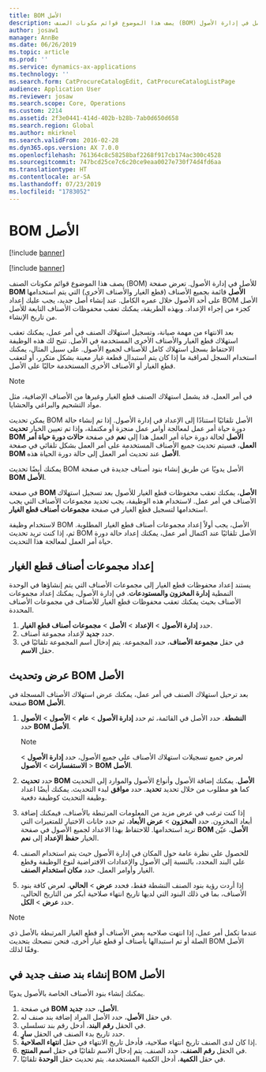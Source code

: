 ```yaml
---
title: BOM الأصل
description: يصف هذا الموضوع قوائم مكونات الصنف (BOM) للأصل في إدارة الأصول.
author: josaw1
manager: AnnBe
ms.date: 06/26/2019
ms.topic: article
ms.prod: ''
ms.service: dynamics-ax-applications
ms.technology: ''
ms.search.form: CatProcureCatalogEdit, CatProcureCatalogListPage
audience: Application User
ms.reviewer: josaw
ms.search.scope: Core, Operations
ms.custom: 2214
ms.assetid: 2f3e0441-414d-402b-b28b-7ab0d650d658
ms.search.region: Global
ms.author: mkirknel
ms.search.validFrom: 2016-02-28
ms.dyn365.ops.version: AX 7.0.0
ms.openlocfilehash: 761364c8c58258baf2268f917cb174ac300c4528
ms.sourcegitcommit: 747bcd25ce7c6c20ce9eaa0027e730f74d4fd6aa
ms.translationtype: HT
ms.contentlocale: ar-SA
ms.lasthandoff: 07/23/2019
ms.locfileid: "1783052"
---
```

# <a name="asset-boms"></a>BOM الأصل

[!include [banner](../../includes/banner.md)]

[!include [banner](../../includes/preview-banner.md)]

يصف هذا الموضوع قوائم مكونات الصنف (BOM) للأصل في إدارة الأصول. تعرض صفحة **BOM الأصل** قائمة بجميع الأصناف (قطع الغيار والأصناف الأخرى) التي يتم استخدامها على أحد الأصول خلال عمره الكامل. عند إنشاء أصل جديد، يجب عليك إعداد BOM الأصل كجزء من إجراء الإعداد. وبهذه الطريقة، يمكنك تعقب محفوظات الأصناف التابعة للأصل من تاريخ الإنشاء.

بعد الانتهاء من مهمة صيانة، وتسجيل استهلاك الصنف في أمر عمل، يمكنك تعقب استهلاك قطع الغيار والأصناف الأخرى المستخدمة في الأصل. تتيح لك هذه الوظيفة الاحتفاظ بسجل استهلاك كامل للأصناف لجميع الأصول. على سبيل المثال، يمكنك استخدام السجل لمراقبة ما إذا كان يتم استبدال قطعة غيار معينة بشكل متكرر، أو لتعقب قطع الغيار أو الأصناف الأخرى المستخدمة حاليًا على الأصل.

> [!NOTE]
> في أمر العمل، قد يشمل استهلاك الصنف قطع الغيار وغيرها من الأصناف الإضافية، مثل مواد التشحيم والبراغي والحشايا.

يمكن تحديث BOM الأصل تلقائيًا استنادًا إلى الإعداد في إدارة الأصول. إذا تم إنشاء حالة دورة حياة أمر عمل لمعالجة أوامر عمل منجزة أو مكتملة، وإذا تم تعيين الخيار **تحديث BOM‏‎ الأصل** لحالة دورة حياة أمر العمل هذا إلى **نعم** في صفحة **حالات دورة حياة أمر العمل**، فسيتم تحديث جميع الأصناف المستخدمة على أمر العمل بشكل تلقائي في صفحة **BOM‏‎ الأصل** عند تحديث أمر العمل إلى حالة دورة الحياة هذه. 


يمكنك أيضًا تحديث BOM‎ الأصل يدويًا عن طريق إنشاء بنود أصناف جديدة في صفحة **BOM‎ الأصل**.

في صفحة **BOM‎ الأصل**، يمكنك تعقب محفوظات قطع الغيار للأصول بعد تسجيل استهلاك الأصناف في أمر عمل. لاستخدام هذه الوظيفة، يجب تحديد مجموعات الأصناف التي يجب استخدامها لتسجيل قطع الغيار في صفحة **مجموعات أصناف قطع الغيار**.

لاستخدام وظيفة BOM الأصل، يجب أولاً إعداد مجموعات أصناف قطع الغيار المطلوبة. ثم، إذا كنت تريد تحديث BOM الأصل تلقائيًا عند اكتمال أمر عمل، يمكنك إعداد حالة دورة حياة أمر العمل لمعالجة هذا التحديث. 


## <a name="set-up-spare-parts-item-groups"></a>إعداد مجموعات أصناف قطع الغيار

يستند إعداد محفوظات قطع الغيار إلى مجموعات الأصناف التي يتم إنشاؤها في الوحدة النمطية **إدارة المخزون والمستودعات‬**. في إدارة الأصول، يمكنك إعداد مجموعات الأصناف بحيث يمكنك تعقب محفوظات قطع الغيار للأصناف في مجموعات الأصناف المحددة.

1. حدد **إدارة الأصول** \> **الإعداد** \> **الأصل** \> **مجموعات أصناف قطع الغيار‬**.
2. حدد **جديد** لإعداد مجموعة أصناف.
3. في حقل **مجموعة الأصناف**، حدد المجموعة. يتم إدخال اسم المجموعة تلقائيًا في حقل **الاسم**.

## <a name="view-and-update-asset-boms"></a>عرض وتحديث BOM الأصل

بعد ترحيل استهلاك الصنف في أمر عمل، يمكنك عرض استهلاك الأصناف المسجلة في صفحة **BOM الأصل**.

1. حدد **إدارة الأصول** \> **عام** \> **الأصول** \> **الأصول‏‎ النشطة**. حدد الأصل في القائمة، ثم حدد‏‎ **BOM الأصل**.

    > [!NOTE]
    > لعرض جميع تسجيلات استهلاك الأصناف على جميع الأصول، حدد **إدارة الأصول** \> **الاستفسارات** \> **الأصول** \> **BOM‏‎ الأصل**.

2. حدد **تحديث BOM الأصل**. يمكنك إضافة الأصول وأنواع الأصول والموارد إلى التحديث كما هو مطلوب من خلال تحديد **تحديد**. حدد **موافق** لبدء التحديث. يمكنك أيضًا اعداد وظيفة التحديث كوظيفة دفعية.
3. إذا كنت ترغب في عرض مزيد من المعلومات المرتبطة بالأصناف، فيمكنك إضافة أبعاد المخزون. حدد **المخزون** \> **عرض الأبعاد‬**، ثم حدد خانات الاختيار للمتغيرات التي تريد استخدامها. للاحتفاظ بهذا الاعداد لجميع الأصول في صفحة **BOM الأصل**، عيّن الخيار **حفظ الإعداد** إلى **نعم**.
4. للحصول علي نظرة عامة حول المكان في إدارة الأصول حيث يتم استخدام الصنف على البند المحدد، بالنسبة إلى الأصول والإعدادات الافتراضية لنوع الوظيفة وقطع الغيار وأوامر العمل، حدد **مكان استخدام الصنف**. 
5. إذا أردت رؤية بنود الصنف النشطة فقط، فحدد **عرض** \> **الحالي**. لعرض كافة بنود الأصناف، بما في ذلك البنود التي لديها تاريخ انتهاء صلاحية أبكر من التاريخ الحالي، حدد **عرض** \> **الكل**.

> [!NOTE]
> عندما تكمل أمر عمل، إذا انتهت صلاحيه بعض الأصناف أو قطع الغيار المرتبطة بالأصل ذي الصلة أو تم استبدالها بأصناف أو قطع غيار أخرى، فنحن ننصحك بتحديث BOM الأصل وفقًا لذلك.

## <a name="create-a-new-item-line-in-an-asset-bom"></a>إنشاء بند صنف جديد في BOM الأصل

يمكنك إنشاء بنود الأصناف الخاصة بالأصول يدويًا.

1. في صفحة **BOM‎ الأصل‬**، حدد **جديد**.
2. في حقل **الأصل**، حدد الأصل المراد إضافة بند صنف له.
3. في الحقل **رقم البند**، أدخل رقم بند تسلسلي.
4. في الحقل **سارٍ‏‎** حدد تاريخ بدء الصنف.
5. إذا كان لدى الصنف تاريخ انتهاء صلاحية، فأدخل تاريخ الانتهاء في حقل **انتهاء الصلاحية**.
6. في الحقل **رقم الصنف**، حدد الصنف. يتم إدخال الاسم تلقائيًا في حقل **اسم المنتج**.
7. في حقل **الكمية**، أدخل الكمية المستخدمة. يتم تحديث حقل **الوحدة** تلقائيًا.
